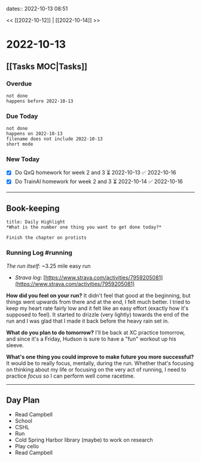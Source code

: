 dates:: 2022-10-13 08:51

<< [[2022-10-12]] | [[2022-10-14]] >>

# 2022-10-13

## [[Tasks MOC|Tasks]]
### Overdue
```tasks
not done
happens before 2022-10-13
```
### Due Today
```tasks
not done
happens on 2022-10-13
filename does not include 2022-10-13
short mode
```
### New Today
- [x] Do QxQ homework for week 2 and 3 ⏳ 2022-10-13 ✅ 2022-10-16
- [x] Do TrainAI homework for week 2 and 3 ⏳ 2022-10-14 ✅ 2022-10-16

---
## Book-keeping

```ad-success
title: Daily Highlight
*What is the number one thing you want to get done today?*

Finish the chapter on protists
```

### Running Log #running  
*The run itself:* ~3.25 mile easy run
- *Strava log*: [https://www.strava.com/activities/7959205081](https://www.strava.com/activities/7959205081)

**How did you feel on your run?**
It didn't feel that good at the beginning, but things went upwards from there and at the end, I felt much better. I tried to keep my heart rate fairly low and it felt like an easy effort (exactly how it's supposed to feel). It started to drizzle (very lightly) towards the end of the run and I was glad that I made it back before the heavy rain set in.

**What do you plan to do tomorrow?**
I'll be back at XC practice tomorrow, and since it's a Friday, Hudson is sure to have a "fun" workout up his sleeve.

**What's one thing you could improve to make future you more successful?**
It would be to really focus, mentally, during the run. Whether that's focusing on thinking about my life or focusing on the very act of running, I need to practice *focus* so I can perform well come racetime.

---
## Day Plan
- Read Campbell
- School
- CSHL
- Run
- Cold Spring Harbor library (maybe) to work on research
- Play cello
- Read Campbell